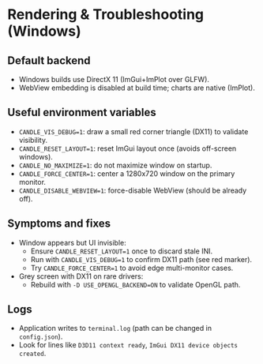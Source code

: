 # Rendering & Troubleshooting (Windows)

## Default backend

- Windows builds use DirectX 11 (ImGui+ImPlot over GLFW).
- WebView embedding is disabled at build time; charts are native (ImPlot).

## Useful environment variables

- `CANDLE_VIS_DEBUG=1`: draw a small red corner triangle (DX11) to validate visibility.
- `CANDLE_RESET_LAYOUT=1`: reset ImGui layout once (avoids off-screen windows).
- `CANDLE_NO_MAXIMIZE=1`: do not maximize window on startup.
- `CANDLE_FORCE_CENTER=1`: center a 1280x720 window on the primary monitor.
- `CANDLE_DISABLE_WEBVIEW=1`: force-disable WebView (should be already off).

## Symptoms and fixes

- Window appears but UI invisible:
  - Ensure `CANDLE_RESET_LAYOUT=1` once to discard stale INI.
  - Run with `CANDLE_VIS_DEBUG=1` to confirm DX11 path (see red marker).
  - Try `CANDLE_FORCE_CENTER=1` to avoid edge multi-monitor cases.
- Grey screen with DX11 on rare drivers:
  - Rebuild with `-D USE_OPENGL_BACKEND=ON` to validate OpenGL path.

## Logs

- Application writes to `terminal.log` (path can be changed in `config.json`).
- Look for lines like `D3D11 context ready`, `ImGui DX11 device objects created`.

